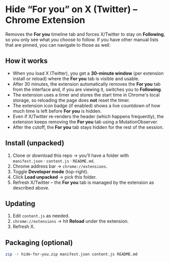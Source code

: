 # Hide “For you” on X (Twitter) – Chrome Extension

Removes the **For you** timeline tab and forces X/Twitter to stay on **Following**, so you only see what *you* choose to follow. If you have other manual lists that are pinned, you can navigate to those as well.

## How it works

- When you load X (Twitter), you get a **30-minute window** (per extension install or reload) where the **For you** tab is visible and usable.
- After 30 minutes, the extension automatically removes the **For you** tab from the interface and, if you are viewing it, switches you to **Following**.
- The extension uses a timer and stores the start time in Chrome's local storage, so reloading the page does **not** reset the timer.
- The extension icon badge (if enabled) shows a live countdown of how much time is left before **For you** is hidden.
- Even if X/Twitter re-renders the header (which happens frequently), the extension keeps removing the **For you** tab using a MutationObserver.
- After the cutoff, the **For you** tab stays hidden for the rest of the session.

## Install (unpacked)

1. Clone or download this repo → you’ll have a folder with  
   `manifest.json` · `content.js` · `README.md`.
2. Chrome address bar → `chrome://extensions`.
3. Toggle **Developer mode** (top-right).
4. Click **Load unpacked** → pick this folder.
5. Refresh X/Twitter – the **For you** tab is managed by the extension as described above.

## Updating

1. Edit `content.js` as needed.
2. `chrome://extensions` → hit **Reload** under the extension.
3. Refresh X.

## Packaging (optional)

```bash
zip -r hide-for-you.zip manifest.json content.js README.md
```
